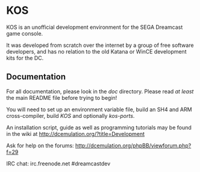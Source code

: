 KOS
===

KOS is an unofficial development environment for the SEGA Dreamcast game console.

It was developed from scratch over the internet by a group of free software developers, and has no relation to the old Katana or WinCE development kits for the DC.


Documentation
-------------

For all documentation, please look in the *doc* directory.
Please read *at least* the main README file before trying to begin!

You will need to set up an environment variable file, build an SH4 and ARM cross-compiler, build *KOS* and optionally *kos-ports*.

An installation script, guide as well as programming tutorials may be found
in the wiki at http://dcemulation.org/?title=Development

Ask for help on the forums: http://dcemulation.org/phpBB/viewforum.php?f=29

IRC chat: irc.freenode.net #dreamcastdev 
